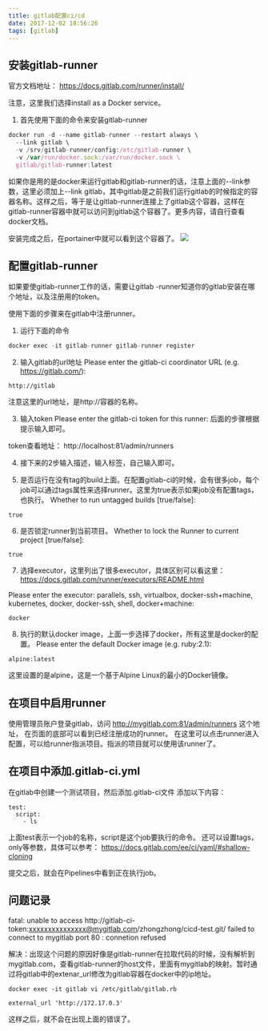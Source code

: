 ```yaml
---
title: gitlab配置ci/cd
date: 2017-12-02 18:56:26
tags: [gitlab]
---
```


## 安装gitlab-runner

官方文档地址： https://docs.gitlab.com/runner/install/
<!-- more -->
注意，这里我们选择install as a Docker service。

1. 首先使用下面的命令来安装gitlab-runner

```js
docker run -d --name gitlab-runner --restart always \
  --link gitlab \ 
  -v /srv/gitlab-runner/config:/etc/gitlab-runner \
  -v /var/run/docker.sock:/var/run/docker.sock \
  gitlab/gitlab-runner:latest
```

如果你是用的是docker来运行gitlab和gitlab-runner的话，注意上面的--link参数，这里必须加上--link gitlab，其中gitlab是之前我们运行gitlab的时候指定的容器名称。这样之后，等于是让gitlab-runner连接上了gitlab这个容器，这样在gitlab-runner容器中就可以访问到gitlab这个容器了。更多内容，请自行查看docker文档。

安装完成之后，在portainer中就可以看到这个容器了。
![](1.png)

## 配置gitlab-runner

如果要使gitlab-runner工作的话，需要让gitlab
-runner知道你的gitlab安装在哪个地址，以及注册用的token。

使用下面的步骤来在gitlab中注册runner。

1. 运行下面的命令
```js
docker exec -it gitlab-runner gitlab-runner register
```

2. 输入gitlab的url地址
Please enter the gitlab-ci coordinator URL (e.g. https://gitlab.com/):
```
http://gitlab
```

注意这里的url地址，是http://容器的名称。

3. 输入token
Please enter the gitlab-ci token for this runner:
后面的步骤根据提示输入即可。

token查看地址： http://localhost:81/admin/runners

4. 接下来的2步输入描述，输入标签，自己输入即可。

5. 是否运行在没有tag的build上面。在配置gitlab-ci的时候，会有很多job，每个job可以通过tags属性来选择runner。这里为true表示如果job没有配置tags，也执行。
Whether to run untagged builds [true/false]:
```
true
```
6. 是否锁定runner到当前项目。
Whether to lock the Runner to current project [true/false]:

```
true
```

7. 选择executor，这里列出了很多executor，具体区别可以看这里：https://docs.gitlab.com/runner/executors/README.html

Please enter the executor: parallels, ssh, virtualbox, docker-ssh+machine, kubernetes, docker, docker-ssh, shell, docker+machine:
```
docker
```
8. 执行的默认docker image，上面一步选择了docker，所有这里是docker的配置。
Please enter the default Docker image (e.g. ruby:2.1):
```
alpine:latest
```
这里设置的是alpine，这是一个基于Alpine Linux的最小的Docker镜像。

## 在项目中启用runner
使用管理员账户登录gitlab，访问 http://mygitlab.com:81/admin/runners 这个地址，
在页面的底部可以看到已经注册成功的runner。
在这里可以点击runner进入配置，可以给runner指派项目。指派的项目就可以使用该runner了。

## 在项目中添加.gitlab-ci.yml
在gitlab中创建一个测试项目，然后添加.gitlab-ci文件
添加以下内容：
```
test:
  script:
    - ls
```
上面test表示一个job的名称，script是这个job要执行的命令。
还可以设置tags，only等参数，具体可以参考： https://docs.gitlab.com/ee/ci/yaml/#shallow-cloning

提交之后，就会在Pipelines中看到正在执行job。

## 问题记录
fatal: unable to access
http://gitlab-ci-token:xxxxxxxxxxxxxxx@mygitlab.com/zhongzhong/cicd-test.git/
failed to connect to mygitlab port 80 : connetion refused

解决：出现这个问题的原因好像是gitlab-runner在拉取代码的时候，没有解析到
mygitlab.com，查看gitlab-runner的host文件，里面有mygitlab的映射。暂时通过将gitlab中的extenar_url修改为gitlab容器在docker中的ip地址。

```
docker exec -it gitlab vi /etc/gitlab/gitlab.rb
```

```
external_url 'http://172.17.0.3'
```

这样之后，就不会在出现上面的错误了。

